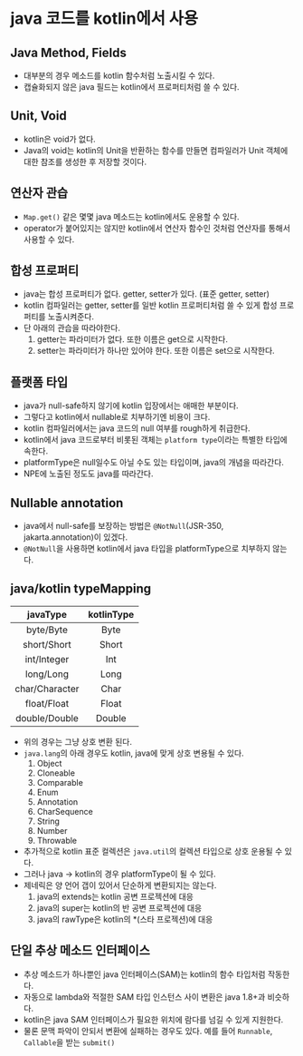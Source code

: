 # java 코드를 kotlin에서 사용

## Java Method, Fields
- 대부분의 경우 메소드를 kotlin 함수처럼 노출시킬 수 있다.
- 캡슐화되지 않은 java 필드는 kotlin에서 프로퍼티처럼 쓸 수 있다.

## Unit, Void
- kotlin은 void가 없다. 
- Java의 void는 kotlin의 Unit을 반환하는 함수를 만들면 컴파일러가 Unit 객체에 대한 참조를 생성한 후 저장할 것이다.

## 연산자 관습
- `Map.get()` 같은 몇몇 java 메소드는 kotlin에서도 운용할 수 있다. 
- operator가 붙어있지는 않지만 kotlin에서 연산자 함수인 것처럼 연산자를 통해서 사용할 수 있다.

## 합성 프로퍼티
- java는 합성 프로퍼티가 없다. getter, setter가 있다. (표준 getter, setter)
- kotlin 컴파일러는 getter, setter를 일반 kotlin 프로퍼티처럼 쓸 수 있게 합성 프로퍼티를 노출시켜준다.
- 단 아래의 관습을 따라야한다.
  1. getter는 파라미터가 없다. 또한 이름은 get으로 시작한다.
  2. setter는 파라미터가 하나만 있어야 한다. 또한 이름은 set으로 시작한다.

## 플랫폼 타입
- java가 null-safe하지 않기에 kotlin 입장에서는 애매한 부분이다.
- 그렇다고 kotlin에서 nullable로 치부하기엔 비용이 크다.
- kotlin 컴파일러에서는 java 코드의 null 여부를  rough하게 취급한다.
- kotlin에서 java 코드로부터 비롯된 객체는 `platform type`이라는 특별한 타입에 속한다.
- platformType은 null일수도 아닐 수도 있는 타입이며, java의 개념을 따라간다.
- NPE에 노출된 정도도 java를 따라간다.

## Nullable annotation
- java에서 null-safe를 보장하는 방법은 `@NotNull`(JSR-350, jakarta.annotation)이 있겠다.
- `@NotNull`을 사용하면 kotlin에서 java 타입을 platformType으로 치부하지 않는다.

## java/kotlin typeMapping

|    javaType    | kotlinType |
|:--------------:|:----------:|
|   byte/Byte    |    Byte    |
|  short/Short   |   Short    |
|  int/Integer   |    Int     |
|   long/Long    |    Long    |
| char/Character |    Char    |
|  float/Float   |   Float    |
| double/Double  |   Double   |

- 위의 경우는 그냥 상호 변환 된다.
- `java.lang`의 아래 경우도 kotlin, java에 맞게 상호 변용될 수 있다.
  1. Object
  2. Cloneable
  3. Comparable
  4. Enum
  5. Annotation
  6. CharSequence
  7. String
  8. Number
  9. Throwable
- 추가적으로 kotlin 표준 컬렉션은 `java.util`의 컬렉션 타입으로 상호 운용될 수 있다.
- 그러나 java -> kotlin의 경우 platformType이 될 수 있다.
- 제네릭은 양 언어 갭이 있어서 단순하게 변환되지는 않는다.
  1. java의 extends는 kotlin 공변 프로젝션에 대응
  2. java의 super는 kotlin의 반 공변 프로젝션에 대응
  3. java의 rawType은 kotlin의 *(스타 프로젝션)에 대응


## 단일 추상 메소드 인터페이스
- 추상 메소드가 하나뿐인 java 인터페이스(SAM)는 kotlin의 함수 타입처럼 작동한다.
- 자동으로 lambda와 적절한 SAM 타입 인스턴스 사이 변환은 java 1.8+과 비슷하다.
- kotlin은 java SAM 인터페이스가 필요한 위치에 람다를 넘길 수 있게 지원한다.
- 물론 문맥 파악이 안되서 변환에 실패하는 경우도 있다. 예를 들어 `Runnable`, `Callable`을 받는 `submit()`